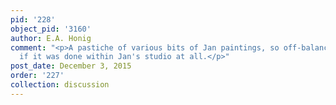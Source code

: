 ```yaml
---
pid: '228'
object_pid: '3160'
author: E.A. Honig
comment: "<p>A pastiche of various bits of Jan paintings, so off-balance that I wonder
  if it was done within Jan's studio at all.</p>"
post_date: December 3, 2015
order: '227'
collection: discussion
---
```


